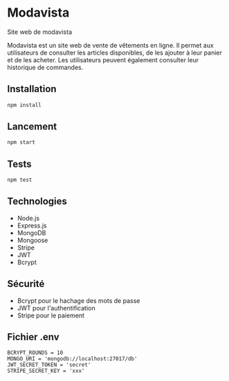 # Modavista

Site web de modavista

Modavista est un site web de vente de vêtements en ligne. Il permet aux utilisateurs de consulter les articles disponibles, de les ajouter à leur panier et de les acheter. Les utilisateurs peuvent également consulter leur historique de commandes.

## Installation

```bash
npm install
```

## Lancement

```bash
npm start
```

## Tests

```bash
npm test
```

## Technologies

- Node.js
- Express.js
- MongoDB
- Mongoose
- Stripe
- JWT
- Bcrypt

## Sécurité

- Bcrypt pour le hachage des mots de passe
- JWT pour l'authentification
- Stripe pour le paiement

## Fichier .env

```
BCRYPT_ROUNDS = 10
MONGO_URI = 'mongodb://localhost:27017/db'
JWT_SECRET_TOKEN = 'secret'
STRIPE_SECRET_KEY = 'xxx'
```

